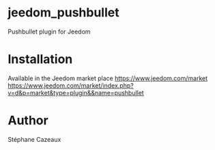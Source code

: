 # jeedom_pushbullet
Pushbullet plugin for Jeedom

# Installation
Available in the Jeedom market place
https://www.jeedom.com/market
https://www.jeedom.com/market/index.php?v=d&p=market&type=plugin&&name=pushbullet

# Author
Stéphane Cazeaux